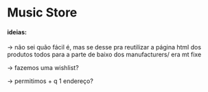 # Music Store

#### ideias:
->  não sei quão fácil é, mas se desse pra 
reutilizar a página html dos produtos todos 
para a parte de baixo dos manufacturers/<id>
era mt fixe 

-> fazemos uma wishlist?

-> permitimos + q 1 endereço? 
